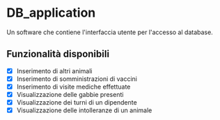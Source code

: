 # DB_application
Un software che contiene l'interfaccia utente per l'accesso al database.
## Funzionalità disponibili
- [x] Inserimento di altri animali
- [x] Inserimento di somministrazioni di vaccini
- [x] Inserimento di visite mediche effettuate
- [x] Visualizzazione delle gabbie presenti
- [x] Visualizzazione dei turni di un dipendente
- [x] Visualizzazione delle intolleranze di un animale
